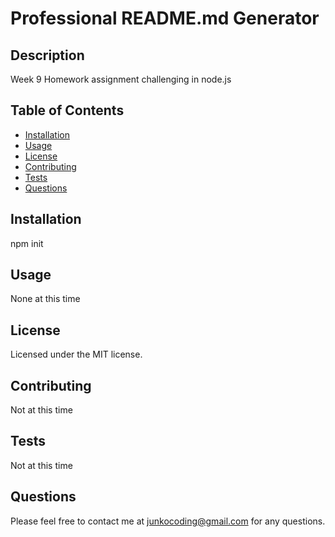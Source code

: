 # Professional README.md Generator

  ## Description
  Week 9 Homework assignment challenging in node.js

  ## Table of Contents
  * [Installation](#installation)
  * [Usage](#usage)
  * [License](#license)
  * [Contributing](#contributing)
  * [Tests](#tests)
  * [Questions](#questions)

  ## Installation
  npm init

  ## Usage
  None at this time

  ## License
  Licensed under the MIT license.

  ## Contributing
  Not at this time

  ## Tests
  Not at this time

  ## Questions
  Please feel free to contact me at junkocoding@gmail.com for any questions.


